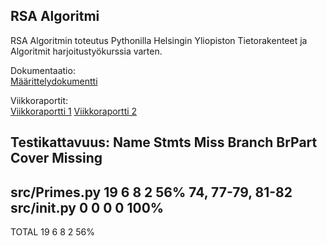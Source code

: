 ## RSA Algoritmi
RSA Algoritmin toteutus Pythonilla Helsingin Yliopiston Tietorakenteet ja Algoritmit harjoitustyökurssia varten.

Dokumentaatio:\
[Määrittelydokumentti](./dokumentaatio/Määrittelydokumentti.md)

Viikkoraportit:\
[Viikkoraportti 1](./dokumentaatio/Viikkoraportti1.md)
[Viikkoraportti 2](./dokumentaatio/Viikkoraportti2.md)

Testikattavuus:
Name              Stmts   Miss Branch BrPart  Cover   Missing
-------------------------------------------------------------
src/Primes.py        19      6      8      2    56%   74, 77-79, 81-82
src/__init__.py       0      0      0      0   100%
-------------------------------------------------------------
TOTAL                19      6      8      2    56%

